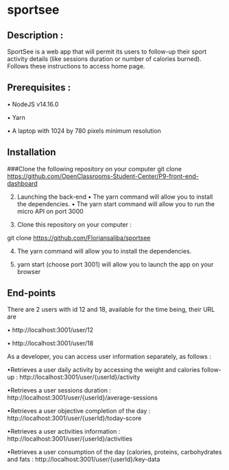 # sportsee

## Description : 

SportSee is a web app that will permit its users to follow-up their sport activity details (like sessions duration or number of calories burned). Follows these instructions to access home page. 

## Prerequisites :

•	NodeJS v14.16.0 

•	Yarn

•	A laptop with 1024 by 780 pixels minimum resolution

## Installation

###Clone the following repository on your computer
git clone https://github.com/OpenClassrooms-Student-Center/P9-front-end-dashboard

2.	Launching the back-end
•	The yarn command will allow you to install the dependencies.
•	The yarn start command will allow you to run the micro API on port 3000

3.	Clone this repository on your computer :

git clone https://github.com/Floriansaliba/sportsee

4. The yarn command will allow you to install the dependencies.

5. yarn start (choose port 3001) will allow you to launch the app on your browser


## End-points

There are 2 users with id 12 and 18, available for the time being, their URL are

•	http://localhost:3001/user/12

•	http://localhost:3001/user/18

As a developer, you can access user information separately,  as follows :

•Retrieves a user daily activity by accessing the weight and calories follow-up : 
http://localhost:3001/user/{userId}/activity

•Retrieves a user sessions duration : 
http://localhost:3001/user/{userId}/average-sessions

•Retrieves a user objective completion of the day : 
http://localhost:3001/user/{userId}/today-score

•Retrieves a user activities information : 
http://localhost:3001/user/{userId}/activities

•Retrieves a user consumption of the day (calories, proteins, carbohydrates and fats :
http://localhost:3001/user/{userId}/key-data




